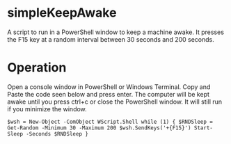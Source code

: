 # simpleKeepAwake
A script to run in a PowerShell window to keep a machine awake. It presses the F15 key at a random interval between 30 seconds and 200 seconds.

# Operation
Open a console window in PowerShell or Windows Terminal. Copy and Paste the code seen below and press enter. The computer will be kept awake until you press ctrl+c or close the PowerShell window. It will still run if you minimize the window.

`
$wsh = New-Object -ComObject WScript.Shell
while (1) {
  $RNDSleep = Get-Random -Minimum 30 -Maximum 200
  $wsh.SendKeys('+{F15}')
  Start-Sleep -Seconds $RNDSleep
}
`
